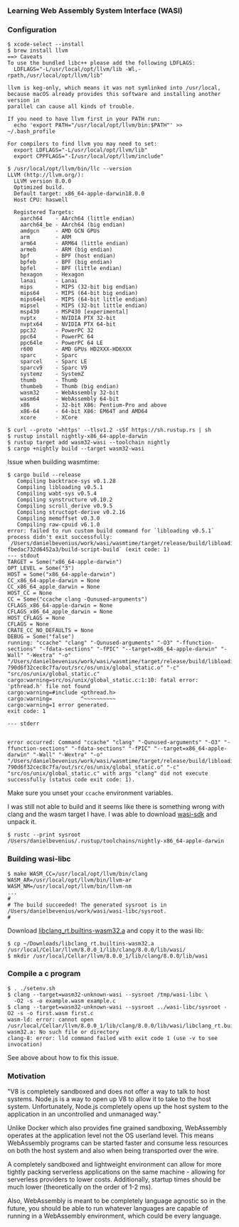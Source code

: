 ### Learning Web Assembly System Interface (WASI)

### Configuration
```console
$ xcode-select --install
$ brew install llvm
==> Caveats
To use the bundled libc++ please add the following LDFLAGS:
  LDFLAGS="-L/usr/local/opt/llvm/lib -Wl,-rpath,/usr/local/opt/llvm/lib"

llvm is keg-only, which means it was not symlinked into /usr/local,
because macOS already provides this software and installing another version in
parallel can cause all kinds of trouble.

If you need to have llvm first in your PATH run:
  echo 'export PATH="/usr/local/opt/llvm/bin:$PATH"' >> ~/.bash_profile

For compilers to find llvm you may need to set:
  export LDFLAGS="-L/usr/local/opt/llvm/lib"
  export CPPFLAGS="-I/usr/local/opt/llvm/include"

$ /usr/local/opt/llvm/bin/llc --version
LLVM (http://llvm.org/):
  LLVM version 8.0.0
  Optimized build.
  Default target: x86_64-apple-darwin18.0.0
  Host CPU: haswell

  Registered Targets:
    aarch64    - AArch64 (little endian)
    aarch64_be - AArch64 (big endian)
    amdgcn     - AMD GCN GPUs
    arm        - ARM
    arm64      - ARM64 (little endian)
    armeb      - ARM (big endian)
    bpf        - BPF (host endian)
    bpfeb      - BPF (big endian)
    bpfel      - BPF (little endian)
    hexagon    - Hexagon
    lanai      - Lanai
    mips       - MIPS (32-bit big endian)
    mips64     - MIPS (64-bit big endian)
    mips64el   - MIPS (64-bit little endian)
    mipsel     - MIPS (32-bit little endian)
    msp430     - MSP430 [experimental]
    nvptx      - NVIDIA PTX 32-bit
    nvptx64    - NVIDIA PTX 64-bit
    ppc32      - PowerPC 32
    ppc64      - PowerPC 64
    ppc64le    - PowerPC 64 LE
    r600       - AMD GPUs HD2XXX-HD6XXX
    sparc      - Sparc
    sparcel    - Sparc LE
    sparcv9    - Sparc V9
    systemz    - SystemZ
    thumb      - Thumb
    thumbeb    - Thumb (big endian)
    wasm32     - WebAssembly 32-bit
    wasm64     - WebAssembly 64-bit
    x86        - 32-bit X86: Pentium-Pro and above
    x86-64     - 64-bit X86: EM64T and AMD64
    xcore      - XCore
```

```console
$ curl --proto '=https' --tlsv1.2 -sSf https://sh.rustup.rs | sh
$ rustup install nightly-x86_64-apple-darwin
$ rustup target add wasm32-wasi --toolchain nightly
$ cargo +nightly build --target wasm32-wasi
```

Issue when building wasmtime:
```console
$ cargo build --release
   Compiling backtrace-sys v0.1.28
   Compiling libloading v0.5.1
   Compiling wabt-sys v0.5.4
   Compiling synstructure v0.10.2
   Compiling scroll_derive v0.9.5
   Compiling structopt-derive v0.2.16
   Compiling memoffset v0.3.0
   Compiling raw-cpuid v6.1.0
error: failed to run custom build command for `libloading v0.5.1`
process didn't exit successfully: `/Users/danielbevenius/work/wasi/wasmtime/target/release/build/libloading-fbedac732d6452a3/build-script-build` (exit code: 1)
--- stdout
TARGET = Some("x86_64-apple-darwin")
OPT_LEVEL = Some("3")
HOST = Some("x86_64-apple-darwin")
CC_x86_64-apple-darwin = None
CC_x86_64_apple_darwin = None
HOST_CC = None
CC = Some("ccache clang -Qunused-arguments")
CFLAGS_x86_64-apple-darwin = None
CFLAGS_x86_64_apple_darwin = None
HOST_CFLAGS = None
CFLAGS = None
CRATE_CC_NO_DEFAULTS = None
DEBUG = Some("false")
running: "ccache" "clang" "-Qunused-arguments" "-O3" "-ffunction-sections" "-fdata-sections" "-fPIC" "--target=x86_64-apple-darwin" "-Wall" "-Wextra" "-o" "/Users/danielbevenius/work/wasi/wasmtime/target/release/build/libloading-790d6f32cec8c7fa/out/src/os/unix/global_static.o" "-c" "src/os/unix/global_static.c"
cargo:warning=src/os/unix/global_static.c:1:10: fatal error: 'pthread.h' file not found
cargo:warning=#include <pthread.h>
cargo:warning=         ^~~~~~~~~~~
cargo:warning=1 error generated.
exit code: 1

--- stderr


error occurred: Command "ccache" "clang" "-Qunused-arguments" "-O3" "-ffunction-sections" "-fdata-sections" "-fPIC" "--target=x86_64-apple-darwin" "-Wall" "-Wextra" "-o" "/Users/danielbevenius/work/wasi/wasmtime/target/release/build/libloading-790d6f32cec8c7fa/out/src/os/unix/global_static.o" "-c" "src/os/unix/global_static.c" with args "clang" did not execute successfully (status code exit code: 1).
```
Make sure you unset your `ccache` environment variables.

I was still not able to build and it seems like there is something wrong with
clang and the wasm target I have. I was able to download [wasi-sdk](https://github.com/CraneStation/wasi-sdk/releases) and unpack it.

```console
$ rustc --print sysroot
/Users/danielbevenius/.rustup/toolchains/nightly-x86_64-apple-darwin
```

### Building wasi-libc
```console
$ make WASM_CC=/usr/local/opt/llvm/bin/clang WASM_AR=/usr/local/opt/llvm/bin/llvm-ar WASM_NM=/usr/local/opt/llvm/bin/llvm-nm
...
#
# The build succeeded! The generated sysroot is in /Users/danielbevenius/work/wasi/wasi-libc/sysroot.
#

```
Download [libclang_rt.builtins-wasm32.a](https://github.com/jedisct1/libclang_rt.builtins-wasm32.a)
and copy it to the wasi lib:
```console
$ cp ~/Downloads/libclang_rt.builtins-wasm32.a /usr/local/Cellar/llvm/8.0.0_1/lib/clang/8.0.0/lib/wasi/
$ mkdir /usr/local/Cellar/llvm/8.0.0_1/lib/clang/8.0.0/lib/wasi
```

### Compile a c program
```console
$ . ./setenv.sh
$ clang --target=wasm32-unknown-wasi --sysroot /tmp/wasi-libc \
  -O2 -s -o example.wasm example.c
$ clang --target=wasm32-unknown-wasi --sysroot ../wasi-libc/sysroot -O2 -s -o first.wasm first.c
wasm-ld: error: cannot open /usr/local/Cellar/llvm/8.0.0_1/lib/clang/8.0.0/lib/wasi/libclang_rt.builtins-wasm32.a: No such file or directory
clang-8: error: lld command failed with exit code 1 (use -v to see invocation)
```
See above about how to fix this issue.


### Motivation
"V8 is completely sandboxed and does not offer a way to talk to host systems. 
Node.js is a way to open up V8 to allow it to take to the host system. Unfortunately, 
Node.js completely opens up the host system to the application in an uncontrolled and unmanaged way."

Unlike Docker which also provides fine grained sandboxing, WebAssembly operates 
at the application level not the OS userland level. This means WebAssembly 
programs can be started faster and consume less resources 
on both the host system and also when being transported over the wire.

A completely sandboxed and lightweight environment can allow for more tightly 
packing serverless applications on the same machine - allowing for serverless 
providers to lower costs. Additionally, startup times should be much lower (theoretically on the order of 1-2 ms).

Also, WebAssembly is meant to be completely language agnostic so in the future, 
you should be able to run whatever languages are capable of running in a 
WebAssembly environment, which could be every language.
